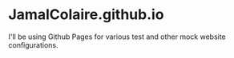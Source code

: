 # JamalColaire.github.io

I'll be using Github Pages for various test and other mock website configurations.
